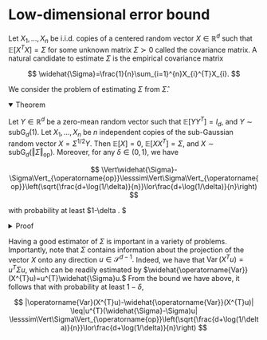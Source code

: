 # Low-dimensional error bound

Let $X_{1},\ldots,X_{n}$ be i.i.d. copies of a centered random vector $X\in\mathbb{R}^{d}$ such that $\mathbb{E}[X^{T}X]=\Sigma$ for some unknown matrix $\Sigma\succ0$ called the covariance matrix. A natural candidate to estimate $\Sigma$ is the empirical covariance matrix

$$
\widehat{\Sigma}=\frac{1}{n}\sum_{i=1}^{n}X_{i}^{T}X_{i}.
$$

We consider the problem of estimating $\Sigma$ from $\widehat{\Sigma}.$ 

<details open>
<summary>Theorem</summary>

Let $Y\in\mathbb{R}^{d}$ be a zero-mean random vector such that $\mathbb{E}[YY^{T}]=I_{d},$ and $Y\sim\operatorname{subG}_{d}(1).$ Let $X_{1},\ldots,X_{n}$ be $n$ independent copies of the sub-Gaussian random vector $X=\Sigma^{1/2}Y.$ Then $\mathbb{E}[X]=0,$ $\mathbb{E}[XX^{T}]=\Sigma ,$ and $X\sim\operatorname{subG}_{d}(\Vert\Sigma\Vert_{\operatorname{op}}).$ Moreover, for any $\delta \in (0,1),$ we have

$$
\Vert\widehat{\Sigma}-\Sigma\Vert_{\operatorname{op}}\lesssim\Vert\Sigma\Vert_{\operatorname{op}}\left(\sqrt{\frac{d+\log(1/\delta)}{n}}\lor\frac{d+\log(1/\delta)}{n}\right)
$$

with probability at least $1-\delta . $
</details>

<details>
<summary>Proof</summary>

It is easy to see that $\mathbb{E}[X]=0$ and we have $\mathbb{E}[XX^{T}]=\mathbb{E}[\Sigma^{1/2}YY^{T}\Sigma^{1/2}]=\Sigma^{1/2}I_{d}\Sigma^{1/2}=\Sigma .$ To see that $X\sim\operatorname{subG}_{d}(\Vert\Sigma\Vert_{\operatorname{op}}),$ note that for any unit vector $u\in\mathcal{S}^{d-1}$ we have $\langle u,X\rangle=\langle u,\Sigma^{1/2}Y\rangle=\langle\Sigma^{1/2}u,Y\rangle\sim\operatorname{subG}(\Vert\Sigma^{1/2}u\Vert_{2}^{2}).$ Since $\Vert\Sigma^{1/2}u\Vert_{2}^{2}\leq\Vert\Sigma\Vert_{\text{op}},$ it follows that $\langle u,X\rangle\sim\operatorname{subG}(\Vert\Sigma\Vert_{\operatorname{op}})$ for every $u\in\mathcal{S}^{d-1},$ so we have $X\sim\operatorname{subG}_{d}(\Vert\Sigma\Vert_{\operatorname{op}}).$ To prove the concentration inequality, observe first that

$$
\begin{aligned}
\frac{\Vert\widehat{\Sigma}-\Sigma\Vert_{\text{op}}}{\Vert\Sigma\Vert_{\text{op}}}	&=\frac{\Vert\frac{1}{n}\sum_{i=1}^{n}X_{i}^{T}X_{i}-\Sigma\Vert_{\text{op}}}{\Vert\Sigma\Vert_{\text{op}}} \\
	&\leq\frac{\Vert\Sigma^{1/2}\Vert_{\text{op}}\Vert\frac{1}{n}\sum_{i=1}^{n}Z_{i}^{T}Z_{i}-I\Vert_{2}\Vert\Sigma^{1/2}\Vert_{\text{op}}}{\Vert\Sigma\Vert_{\text{op}}} \\
	&=\left\Vert\frac{1}{n}\sum_{i=1}^{n}Z_{i}^{T}Z_{i}-I\right\Vert_{\text{op}},
\end{aligned}
$$

where $Z_{i}=X_{i}\Sigma^{-1/2}.$ Therefore, without loss of generality, we can assume that $\Sigma=I_{d}.$ Let $\mathcal{N}_{1}$ be a $1/4$-net for $\mathcal{S}^{d-1}$ which we may choose to have cardinality $|\mathcal{N}_{1}|\leq 12^{d}.$ Similarly, let $\mathcal{N}_{2}$ be a $1/4$-net for $\mathcal{S}^{T-1}$ which has cardinality $|\mathcal{N}_{2}|\leq12^{T}.$ For any $u\in\mathcal{S}^{d-1},$ $v\in\mathcal{S}^{T-1},$ and any matrix $A\in\mathbb{R}^{d\times T},$

$$
\begin{aligned}
 u^{T}Av	&\leq\max_{x\in\mathcal{N}_{1}}x^{T}Av+\frac{1}{4}\max_{u\in\mathcal{S}^{d-1}}u^{T}Av \\
	&\leq\max_{x\in\mathcal{N}_{1}}\max_{y\in\mathcal{N}_{2}}x^{T}Ay+\frac{1}{4}\max_{u\in\mathcal{S}^{d-1}}u^{T}Av+\frac{1}{4}\max_{u\in\mathcal{S}^{d-1}}u^{T}Av \\
	&=\max_{x\in\mathcal{N}_{1}}\max_{y\in\mathcal{N}_{2}}x^{T}Ay+\frac{1}{2}\max_{u\in\mathcal{S}^{d-1}}u^{T}Av,
\end{aligned}

$$

which yields

$$
\Vert A\Vert_{\text{op}}\leq2\max_{x\in\mathcal{N}_{1}}\max_{y\in\mathcal{N}_{2}}x^{T}Ay.
$$

Therefore, we have

$$
\Vert\widehat{\Sigma}-I_{d}\Vert_{\text{op}}\leq2\max_{x\in\mathcal{N}_{1}}\max_{y\in\mathcal{N}_{2}}x^{T}(\widehat{\Sigma}-I_{d})y.
$$

For any $t\geq0,$ by a union bound, 

$$
\mathbb{P}[\Vert\widehat{\Sigma}-I_{d}\Vert_{\text{op}}>t]\leq\sum_{(x,y)\in\mathcal{N}_{1}\times\mathcal{N}_{2}}\mathbb{P}\left[x^{T}(\widehat{\Sigma}-I_{d})y>\frac{t}{2}\right].
$$

Now that we have our net, we need to bound the probabilities of each of the components of this grid. Observe that

$$
x^{T}(\widehat{\Sigma}-I_{d})y=\frac{1}{n}\sum_{i=1}^{n}\left((X_{i}^{T}x)^{T}(X_{i}^{T}y)-\mathbb{E}\left[(X_{i}^{T}x)^{T}(X_{i}^{T}y)\right]\right).
$$

We have

$$
(X_{i}^{T}x)^{T}(X_{i}^{T}y)=\frac{Z_{+}^{2}-Z_{-}^{2}}{4}
$$

where $Z_{+}=X_{i}^{T}(x+y)$ and $Z_{-}=X_{i}^{T}(x-y).$ Since $X\sim\operatorname{subG}_{d}(1),$ we have $Z_{+},Z_{-}\sim\operatorname{subG}(4).$ The square of a $\operatorname{subG}(\sigma^{2})$ variable is sub-exponential with parameters $(256\sigma^{4},16\sigma^{2}),$ so we have $Z_{+}^{2},Z_{-}^{2}\sim\operatorname{subE}(64^{2},64).$ Therefore, $(X_{i}^{T}x)^{T}(X_{i}^{T}y)\sim\operatorname{subE}(512,64)$ and we have $x^{T}(\widehat{\Sigma}-I_{d})y\sim\operatorname{subE}(512/n,64/n).$ By the Chernoff bound for sub-exponential variables, we have

$$
\mathbb{P}\left[x^{T}(\widehat{\Sigma}-I_{d})y>\frac{t}{2}\right]\leq\exp\left(-\frac{n}{4}\left(\frac{t^{2}}{32^{2}}\land\frac{t}{32}\right)\right).
$$

The union bound gives

$$
\mathbb{P}[\Vert\widehat{\Sigma}-I_{d}\Vert_{\text{op}}>t]\leq144^{d}\exp\left(-\frac{n}{4}\left(\left(\frac{t}{32}\right)^{2}\land\frac{t}{32}\right)\right).
$$

In particular, the right hand side of the above inequality is at most $\delta\in(0,1)$ if 

$$
\frac{t}{32}\geq\left(\frac{4d}{n}\log(144)+\frac{4}{n}\log(1/\delta)\right)\lor\sqrt{\frac{4d}{n}\log(144)+\frac{4}{n}\log(1/\delta)}.
$$

</details>

Having a good estimator of $\Sigma$ is important in a variety of problems. Importantly, note that $\Sigma$ contains information about the projection of the vector $X$ onto any direction $u\in\mathcal{S}^{d-1}.$ Indeed, we have that $\operatorname{Var}(X^{T}u)=u^{T}\Sigma u,$ which can be readily estimated by $\widehat{\operatorname{Var}}(X^{T}u)=u^{T}\widehat{\Sigma}u.$ From the bound we have above, it follows that with probability at least $1-\delta$, 

$$
|\operatorname{Var}(X^{T}u)-\widehat{\operatorname{Var}}(X^{T}u)|	\leq|u^{T}(\widehat{\Sigma}-\Sigma)u|
	\lesssim\Vert\Sigma\Vert_{\operatorname{op}}\left(\sqrt{\frac{d+\log(1/\delta)}{n}}\lor\frac{d+\log(1/\delta)}{n}\right)
$$